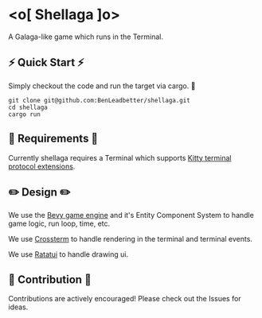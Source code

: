 
# <o[ Shellaga ]o>

A Galaga-like game which runs in the Terminal.

## ⚡ Quick Start ⚡

Simply checkout the code and run the target via cargo. 🦀

```shell
git clone git@github.com:BenLeadbetter/shellaga.git
cd shellaga
cargo run
```

## 🔧 Requirements 🔧

Currently shellaga requires a Terminal which supports [Kitty terminal protocol extensions](https://sw.kovidgoyal.net/kitty/protocol-extensions/).

## ✏️  Design ✏️

We use the [Bevy game engine](https://bevyengine.org/) and it's Entity Component System to handle game logic, run loop, time, etc.

We use [Crossterm](https://github.com/crossterm-rs/crossterm) to handle rendering in the terminal and terminal events.

We use [Ratatui](https://ratatui.rs/) to handle drawing ui.

## 🌟 Contribution 🌟

Contributions are actively encouraged!
Please check out the Issues for ideas.

